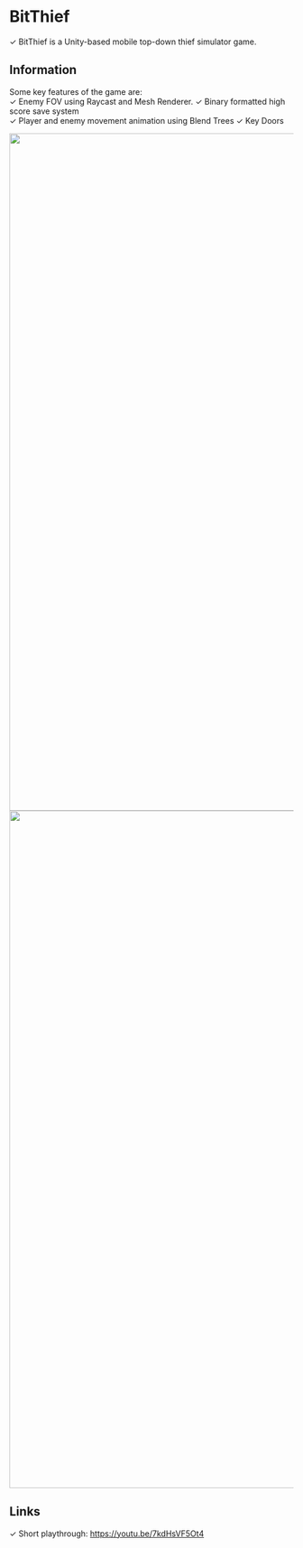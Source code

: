 # BitThief
✓ BitThief is a Unity-based mobile top-down thief simulator game.

## Information
Some key features of the game are:  
✓ Enemy FOV using Raycast and Mesh Renderer.
✓ Binary formatted high score save system    
✓ Player and enemy movement animation using Blend Trees
✓ Key Doors

<img src="https://media.giphy.com/media/gcV3boN3NEcZLRno8E/giphy.gif" width="1200"/>

<img src="https://media.giphy.com/media/7Qht65iEc29xgWkxvb/giphy.gif" width="1200"/>

## Links
✓ Short playthrough: https://youtu.be/7kdHsVF5Ot4
